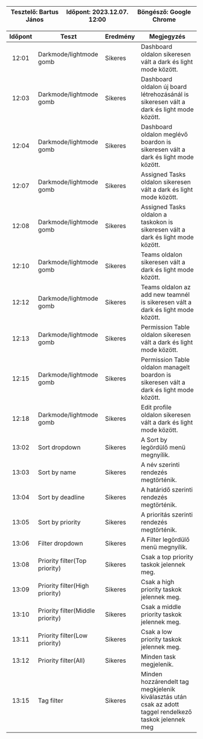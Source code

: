 | Tesztelő: Bartus János | Időpont: 2023.12.07. 12:00 | Böngésző: Google Chrome |
| -------------------------------------|----------|-------------------------|

| Időpont | Teszt                | Eredmény | Megjegyzés                                                            |
|:-------:|----------------------|----------|-----------------------------------------------------------------------|
| 12:01 | Darkmode/lightmode gomb | Sikeres |Dashboard oldalon sikeresen vált a dark és light mode között. |
| 12:03 | Darkmode/lightmode gomb | Sikeres |Dashboard oldalon új board létrehozásánál is sikeresen vált a dark és light mode között. | 
| 12:04 | Darkmode/lightmode gomb | Sikeres |Dashboard oldalon meglévő boardon is sikeresen vált a dark és light mode között. |
| 12:07 | Darkmode/lightmode gomb | Sikeres |Assigned Tasks oldalon sikeresen vált a dark és light mode között. |
| 12:08 | Darkmode/lightmode gomb | Sikeres |Assigned Tasks oldalon a taskokon is sikeresen vált a dark és light mode között. |
| 12:10 | Darkmode/lightmode gomb | Sikeres | Teams oldalon sikeresen vált a dark és light mode között.|
| 12:12 | Darkmode/lightmode gomb | Sikeres | Teams oldalon az add new teamnél is sikeresen vált a dark és light mode között.|
| 12:13 | Darkmode/lightmode gomb | Sikeres | Permission Table oldalon sikeresen vált a dark és light mode között. | 
| 12:15 | Darkmode/lightmode gomb | Sikeres | Permission Table oldalon managelt boardon is sikeresen vált a dark és light mode között. |
| 12:18 | Darkmode/lightmode gomb | Sikeres | Edit profile  oldalon sikeresen vált a dark és light mode között. |
| 13:02 | Sort dropdown | Sikeres | A Sort by legördülő menü megnyílik. |
| 13:03 | Sort by name | Sikeres | A név szerinti rendezés megtörténik. |
| 13:04 | Sort by deadline | Sikeres | A határidő szerinti rendezés megtörténik. |
| 13:05 | Sort by priority | Sikeres | A prioritás szerinti rendezés megtörténik. |
| 13:06 | Filter dropdown | Sikeres | A Filter legördülő menü megnyílik. |
| 13:08 | Priority filter(Top priority) | Sikeres | Csak a top priority taskok jelennek meg. | 
| 13:09 | Priority filter(High priority) | Sikeres | Csak a high priority taskok jelennek meg. | 
| 13:10 | Priority filter(Middle priority) | Sikeres | Csak a middle priority taskok jelennek meg. | 
| 13:11 | Priority filter(Low priority) | Sikeres | Csak a low priority taskok jelennek meg. | 
| 13:12 | Priority filter(All) | Sikeres | Minden task megjelenik. | 
| 13:15 | Tag filter | Sikeres | Minden hozzárendelt tag megkjelenik kiválasztás után csak az adott taggel rendelkező taskok jelennek meg |